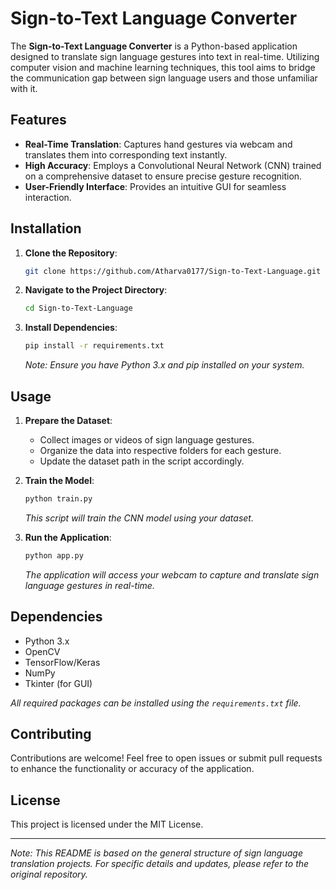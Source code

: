 # Sign-to-Text Language Converter

The **Sign-to-Text Language Converter** is a Python-based application designed to translate sign language gestures into text in real-time. Utilizing computer vision and machine learning techniques, this tool aims to bridge the communication gap between sign language users and those unfamiliar with it.

## Features

- **Real-Time Translation**: Captures hand gestures via webcam and translates them into corresponding text instantly.
- **High Accuracy**: Employs a Convolutional Neural Network (CNN) trained on a comprehensive dataset to ensure precise gesture recognition.
- **User-Friendly Interface**: Provides an intuitive GUI for seamless interaction.

## Installation

1. **Clone the Repository**:

   ```bash
   git clone https://github.com/Atharva0177/Sign-to-Text-Language.git
   ```

2. **Navigate to the Project Directory**:

   ```bash
   cd Sign-to-Text-Language
   ```

3. **Install Dependencies**:

   ```bash
   pip install -r requirements.txt
   ```

   *Note: Ensure you have Python 3.x and pip installed on your system.*

## Usage

1. **Prepare the Dataset**:

   - Collect images or videos of sign language gestures.
   - Organize the data into respective folders for each gesture.
   - Update the dataset path in the script accordingly.

2. **Train the Model**:

   ```bash
   python train.py
   ```

   *This script will train the CNN model using your dataset.*

3. **Run the Application**:

   ```bash
   python app.py
   ```

   *The application will access your webcam to capture and translate sign language gestures in real-time.*

## Dependencies

- Python 3.x
- OpenCV
- TensorFlow/Keras
- NumPy
- Tkinter (for GUI)

*All required packages can be installed using the `requirements.txt` file.*

## Contributing

Contributions are welcome! Feel free to open issues or submit pull requests to enhance the functionality or accuracy of the application.

## License

This project is licensed under the MIT License.

---

*Note: This README is based on the general structure of sign language translation projects. For specific details and updates, please refer to the original repository.*
